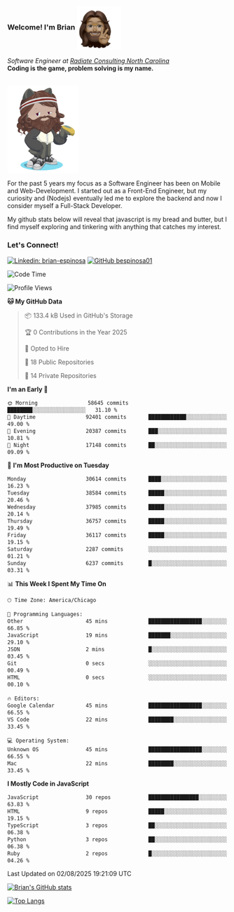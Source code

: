 ###  Welcome! I'm Brian <img align="center" src="https://github.com/bespinosa01/bespinosa01/blob/main/assets/peace-animoji.png" height="100" /></h2>
<p><em>Software Engineer at <a href="https://www.radiateconsulting.coop/north-carolina-tech-coop">Radiate Consulting North Carolina</a>
 <br/>
<!-- </br>Developer Consultant at <a href="https://codethedream.org/">Code The Dream</a> -->
</em> <b>Coding is the game, problem solving is my name.</b></p>

<br/>


 <img align="center" src="https://github.com/bespinosa01/bespinosa01/blob/main/assets/octo-me.png" height="200" /> 
 <p>
 For the past 5 years my focus as a Software Engineer has been on Mobile and Web-Development. I started out as a Front-End Engineer, but my curiosity and (Nodejs) eventually led me to explore the backend and now I consider myself a Full-Stack Developer.
</p>
<p>
 My github stats below will reveal that javascript is my bread and butter, but I find myself exploring and tinkering with anything that catches my interest. 
 </p>
 
 
### Let's Connect!

[![Linkedin: brian-espinosa](https://img.shields.io/badge/-brian--espinosa-blue?style=flat-square&logo=Linkedin&logoColor=white&link=https://www.linkedin.com/in/brian-espinosa/)](https://www.linkedin.com/in/brian-espinosa/)
[![GitHub bespinosa01](https://img.shields.io/github/followers/bespinosa01?label=follow&style=social)](https://github.com/bespinosa01)



<!--START_SECTION:waka-->
![Code Time](http://img.shields.io/badge/Code%20Time-1%2C812%20hrs%2041%20mins-blue)

![Profile Views](http://img.shields.io/badge/Profile%20Views-0-blue)

**🐱 My GitHub Data** 

> 📦 133.4 kB Used in GitHub's Storage 
 > 
> 🏆 0 Contributions in the Year 2025
 > 
> 💼 Opted to Hire
 > 
> 📜 18 Public Repositories 
 > 
> 🔑 14 Private Repositories 
 > 
**I'm an Early 🐤** 

```text
🌞 Morning                58645 commits       ████████░░░░░░░░░░░░░░░░░   31.10 % 
🌆 Daytime                92401 commits       ████████████░░░░░░░░░░░░░   49.00 % 
🌃 Evening                20387 commits       ███░░░░░░░░░░░░░░░░░░░░░░   10.81 % 
🌙 Night                  17148 commits       ██░░░░░░░░░░░░░░░░░░░░░░░   09.09 % 
```
📅 **I'm Most Productive on Tuesday** 

```text
Monday                   30614 commits       ████░░░░░░░░░░░░░░░░░░░░░   16.23 % 
Tuesday                  38584 commits       █████░░░░░░░░░░░░░░░░░░░░   20.46 % 
Wednesday                37985 commits       █████░░░░░░░░░░░░░░░░░░░░   20.14 % 
Thursday                 36757 commits       █████░░░░░░░░░░░░░░░░░░░░   19.49 % 
Friday                   36117 commits       █████░░░░░░░░░░░░░░░░░░░░   19.15 % 
Saturday                 2287 commits        ░░░░░░░░░░░░░░░░░░░░░░░░░   01.21 % 
Sunday                   6237 commits        █░░░░░░░░░░░░░░░░░░░░░░░░   03.31 % 
```


📊 **This Week I Spent My Time On** 

```text
🕑︎ Time Zone: America/Chicago

💬 Programming Languages: 
Other                    45 mins             █████████████████░░░░░░░░   66.85 % 
JavaScript               19 mins             ███████░░░░░░░░░░░░░░░░░░   29.10 % 
JSON                     2 mins              █░░░░░░░░░░░░░░░░░░░░░░░░   03.45 % 
Git                      0 secs              ░░░░░░░░░░░░░░░░░░░░░░░░░   00.49 % 
HTML                     0 secs              ░░░░░░░░░░░░░░░░░░░░░░░░░   00.10 % 

🔥 Editors: 
Google Calendar          45 mins             █████████████████░░░░░░░░   66.55 % 
VS Code                  22 mins             ████████░░░░░░░░░░░░░░░░░   33.45 % 

💻 Operating System: 
Unknown OS               45 mins             █████████████████░░░░░░░░   66.55 % 
Mac                      22 mins             ████████░░░░░░░░░░░░░░░░░   33.45 % 
```

**I Mostly Code in JavaScript** 

```text
JavaScript               30 repos            ████████████████░░░░░░░░░   63.83 % 
HTML                     9 repos             █████░░░░░░░░░░░░░░░░░░░░   19.15 % 
TypeScript               3 repos             ██░░░░░░░░░░░░░░░░░░░░░░░   06.38 % 
Python                   3 repos             ██░░░░░░░░░░░░░░░░░░░░░░░   06.38 % 
Ruby                     2 repos             █░░░░░░░░░░░░░░░░░░░░░░░░   04.26 % 
```




 Last Updated on 02/08/2025 19:21:09 UTC
<!--END_SECTION:waka-->


<!--  Github STATS -->
[![Brian's GitHub stats](https://github-readme-stats.vercel.app/api?username=bespinosa01&hide=stars,contribs&count_private=true&show_icons=true)](https://github.com/anuraghazra/github-readme-stats)

[![Top Langs](https://github-readme-stats.vercel.app/api/top-langs/?username=bespinosa01&layout=compact)](https://github.com/anuraghazra/github-readme-stats)



<!--
**bespinosa01/bespinosa01** is a ✨ _special_ ✨ repository because its `README.md` (this file) appears on your GitHub profile.

Here are some ideas to get you started:

- 🔭 I’m currently working on ...
- 🌱 I’m currently learning ...
- 👯 I’m looking to collaborate on ...
- 🤔 I’m looking for help with ...
- 💬 Ask me about ...
- 📫 How to reach me: ...
- 😄 Pronouns: ...
- ⚡ Fun fact: ...
-->
